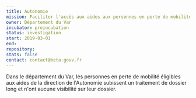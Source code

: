 ```yaml
---
title: Autonomie
mission: Faciliter l'accès aux aides aux personnes en perte de mobilité
owner: Département du Var
incubator: preincubation
status: investigation
start: 2019-03-01
end:
repository:
stats: false
contact: contact@beta.gouv.fr
---
```


Dans le département du Var, les personnes en perte de mobilité éligibles aux aides de la direction de l'Autonomie subissent un traitement de dossier long et n'ont aucune visibilité sur leur dossier. 
